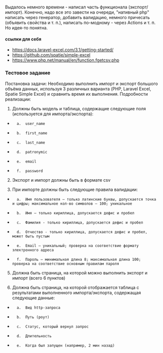 
Выдалось немного времени - написал часть функционала (экспорт/импорт).
Конечно, надо все это завести на очереди, "нативный php" написать через генератор,
добавить валидацию, немного причесать (объявить свойства и т. п.), написать по-модному - через Actions и т. п.
Но идея-то понятна.


#### ссылки для себя

- https://docs.laravel-excel.com/3.1/getting-started/
- https://github.com/spatie/simple-excel
- https://www.php.net/manual/en/function.fgetcsv.php

###  Тестовое задание

Постановка задачи: Необходимо выполнить импорт и экспорт большого объёма данных, используя 3 различных варианта (PHP, Laravel Excel, Spatie Simple Excel) и сравнить время их выполнения.
Подробности реализации:

1.	Должны быть модель и таблица, содержащие следующие поля (используется для импорта/экспорта):
-       a.	user_name
-       b.	first_name
-       c.	last_name
-       d.	patronymic
-       e.	email
-       f.	password

2.	Экспорт и импорт должны быть в формате csv  

3.	При импорте должны быть следующие правила валидации:
 
-       a.	Имя пользователя – только латинские буквы, допускается точка и цифры; максимальное кол-во символов – 100; уникальное
-       b.	Имя – только кириллица, допускается дефис и пробел
-       c.	Фамилия - только кириллица, допускается дефис и пробел
-       d.	Отчество - только кириллица, допускается дефис и пробел, может быть пустым
-       e.	Email – уникальный; проверка на соответствие формату электронного адреса
-       f.	Пароль – минимальная длина 8; максимальная длина 100; проверка на соответствие основным правилам пароля

5. Должна быть страница, на которой можно выполнить экспорт и импорт (всего 6 пунктов)

6. Должна быть страница, на которой отображается таблица с результатами выполненного импорта/экспорта, содержащая следующие данные:
-       a.	Вид http-запроса
-       b.	Путь (роут)
-       c.	Статус, который вернул запрос
-       d.	Длительность
-       e.	Когда был запущен (например, 2 мин назад)

